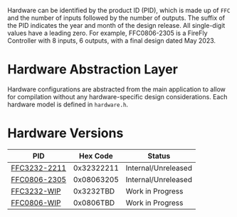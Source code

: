 Hardware can be identified by the product ID (PID), which is made up of `FFC` and the number of inputs followed by the number of outputs.  The suffix of the PID indicates the year and month of the design release.  All single-digit values have a leading zero.  For example, FFC0806-2305 is a FireFly Controller with 8 inputs, 6 outputs, with a final design dated May 2023.

# Hardware Abstraction Layer

Hardware configurations are abstracted from the main application to allow for compilation without any hardware-specific design considerations.  Each hardware model is defined in `hardware.h`.


# Hardware Versions
| PID | Hex Code | Status |
| --- | -------- | ------ |
| [FFC3232-2211](FFC3232-2211) | 0x32322211 | Internal/Unreleased |
| [FFC0806-2305](FFC0806-2305) | 0x08063205 | Internal/Unreleased |
| [FFC3232-WIP](FFC3232-2211) | 0x3232TBD | Work in Progress |
| [FFC0806-WIP](FFC0806-2305) | 0x0806TBD | Work in Progress |
